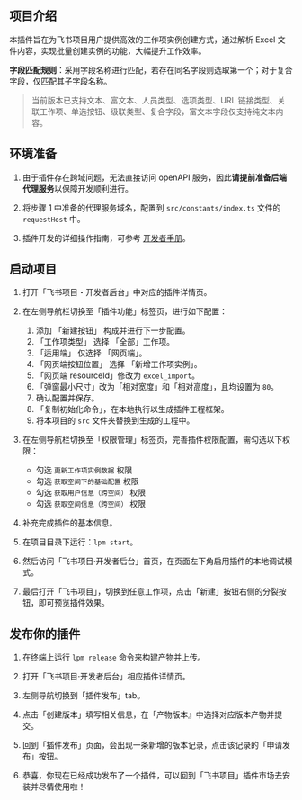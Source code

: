 ## 项目介绍

本插件旨在为飞书项目用户提供高效的工作项实例创建方式，通过解析 Excel 文件内容，实现批量创建实例的功能，大幅提升工作效率。

**字段匹配规则**：采用字段名称进行匹配，若存在同名字段则选取第一个；对于复合字段，仅匹配其子字段名称。

> 当前版本已支持文本、富文本、人员类型、选项类型、URL 链接类型、关联工作项、单选按钮、级联类型、复合字段，富文本字段仅支持纯文本内容。

## 环境准备

1. 由于插件存在跨域问题，无法直接访问 openAPI 服务，因此**请提前准备后端代理服务**以保障开发顺利进行。

2. 将步骤 1 中准备的代理服务域名，配置到 `src/constants/index.ts` 文件的 `requestHost` 中。

2. 插件开发的详细操作指南，可参考 [开发者手册](https://project.feishu.cn/b/helpcenter/1p8d7djs/nh4exbsn)。

## 启动项目

1. 打开「飞书项目・开发者后台」中对应的插件详情页。

2. 在左侧导航栏切换至「插件功能」标签页，进行如下配置：

    1. 添加 「新建按钮」 构成并进行下一步配置。
    2. 「工作项类型」 选择 「全部」工作项。
    3. 「适用端」 仅选择 「网页端」。
    4. 「网页端按钮位置」 选择 「新增工作项实例」。
    5. 「网页端 resourceId」修改为 `excel_import`。
    6. 「弹窗最小尺寸」改为「相对宽度」和「相对高度」，且均设置为 `80`。
    7. 确认配置并保存。
    8. 「复制初始化命令」，在本地执行以生成插件工程框架。
    9. 将本项目的 `src` 文件夹替换到生成的工程中。

3. 在左侧导航栏切换至「权限管理」标签页，完善插件权限配置，需勾选以下权限：

    - 勾选 `更新工作项实例数据` 权限
    - 勾选 `获取空间下的基础配置` 权限
    - 勾选 `获取用户信息（跨空间）` 权限
    - 勾选 `获取空间信息（跨空间）` 权限

4. 补充完成插件的基本信息。

5. 在项目目录下运行：`lpm start`。

6. 然后访问「飞书项目·开发者后台」首页，在页面左下角启用插件的本地调试模式。

7. 最后打开「飞书项目」，切换到任意工作项，点击「新建」按钮右侧的分裂按钮，即可预览插件效果。

## 发布你的插件

1. 在终端上运行 `lpm release` 命令来构建产物并上传。

2. 打开「飞书项目·开发者后台」相应插件详情页。

3. 左侧导航切换到「插件发布」tab。

4. 点击「创建版本」填写相关信息，在「产物版本』中选择对应版本产物并提交。

5. 回到「插件发布」页面，会出现一条新增的版本记录，点击该记录的「申请发布」按钮。

6. 恭喜，你现在已经成功发布了一个插件，可以回到「飞书项目」插件市场去安装并尽情使用啦！
